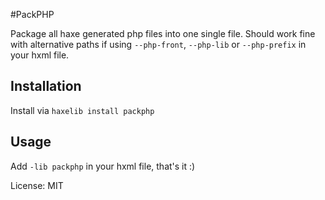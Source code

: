 #PackPHP

Package all haxe generated php files into one single file. Should work fine with alternative paths if using `--php-front`, `--php-lib` or `--php-prefix` in your hxml file.

## Installation

Install via `haxelib install packphp`

## Usage

Add `-lib packphp` in your hxml file, that's it :)

License: MIT
